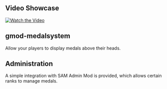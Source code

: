 ## Video Showcase
[![Watch the Video](https://img.youtube.com/vi/blnX6v9DCmc/hqdefault.jpg)]([https://youtu.be/vt5fpE0bzSY](https://www.youtube.com/watch?v=blnX6v9DCmc))

## gmod-medalsystem
Allow your players to display medals above their heads.

## Administration
A simple integration with SAM Admin Mod is provided, which allows certain ranks to manage medals.
